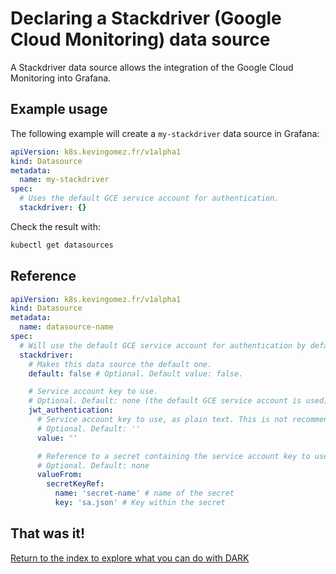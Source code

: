 # Declaring a Stackdriver (Google Cloud Monitoring) data source

A Stackdriver data source allows the integration of the Google Cloud Monitoring into Grafana.

## Example usage

The following example will create a `my-stackdriver` data source in Grafana:

```yaml
apiVersion: k8s.kevingomez.fr/v1alpha1
kind: Datasource
metadata:
  name: my-stackdriver
spec:
  # Uses the default GCE service account for authentication.
  stackdriver: {}
```

Check the result with:

```sh
kubectl get datasources
```

## Reference

```yaml
apiVersion: k8s.kevingomez.fr/v1alpha1
kind: Datasource
metadata:
  name: datasource-name
spec:
  # Will use the default GCE service account for authentication by default
  stackdriver:
    # Makes this data source the default one.
    default: false # Optional. Default value: false.

    # Service account key to use.
    # Optional. Default: none (the default GCE service account is used)
    jwt_authentication:
      # Service account key to use, as plain text. This is not recommended.
      # Optional. Default: ''
      value: ''

      # Reference to a secret containing the service account key to use.
      # Optional. Default: none
      valueFrom:
        secretKeyRef:
          name: 'secret-name' # name of the secret
          key: 'sa.json' # Key within the secret
```

## That was it!

[Return to the index to explore what you can do with DARK](../index.md)
